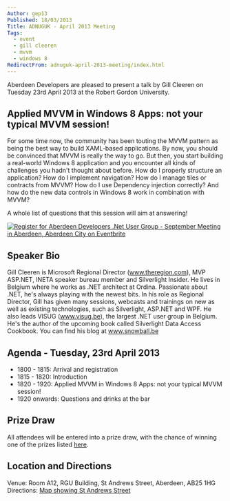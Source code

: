 ```yaml
---
Author: gep13
Published: 18/03/2013
Title: ADNUGUK - April 2013 Meeting
Tags:
  - event
  - gill cleeren
  - mvvm
  - windows 8
RedirectFrom: adnuguk-april-2013-meeting/index.html
---
```


Aberdeen Developers are pleased to present a talk by Gill Cleeren on Tuesday 23rd April 2013 at the Robert Gordon University.

## Applied MVVM in Windows 8 Apps: not your typical MVVM session!

For some time now, the community has been touting the MVVM pattern as being the best way to build XAML-based applications. By now, you should be convinced that MVVM is really the way to go. But then, you start building a real-world Windows 8 application and you encounter all kinds of challenges you hadn't thought about before. How do I properly structure an application? How do I implement navigation? How do I manage tiles or contracts from MVVM? How do I use Dependency injection correctly? And how do the new data controls in Windows 8 work in combination with MVVM?

A whole list of questions that this session will aim at answering!

[![Register for Aberdeen Developers .Net User Group - September Meeting in Aberdeen, Aberdeen City  on Eventbrite](http://www.eventbrite.com/registerbutton?eid=2581657808)](http://adnuguk-apr2013.eventbrite.co.uk/?ebtv=C)

## Speaker Bio

Gill Cleeren is Microsoft Regional Director (www.theregion.com), MVP ASP.NET, INETA speaker bureau member and Silverlight Insider. He lives in Belgium where he works as .NET architect at Ordina. Passionate about .NET, he's always playing with the newest bits. In his role as Regional Director, Gill has given many sessions, webcasts and trainings on new as well as existing technologies, such as Silverlight, ASP.NET and WPF. He also leads VISUG (www.visug.be), the largest .NET user group in Belgium. He's the author of the upcoming book called Silverlight Data Access Cookbook. You can find his blog at www.snowball.be

## Agenda - Tuesday, 23rd April 2013

* 1800 - 1815: Arrival and registration
* 1815 - 1820: Introduction
* 1820 - 1920: Applied MVVM in Windows 8 Apps: not your typical MVVM session!
* 1920 onwards: Questions and drinks at the bar

## Prize Draw

All attendees will be entered into a prize draw, with the chance of winning one of the prizes listed [here](http://www.gep13.co.uk/blog/?p=107).

## Location and Directions

Venue: Room A12, RGU Building, St Andrews Street, Aberdeen, AB25 1HG Directions: [Map showing St Andrews Street](http://www.bing.com/maps/?v=2&cp=57.149542434132776~-2.102723645985436&lvl=17&dir=0&sty=c&eo=1&form=LMLTCC)
